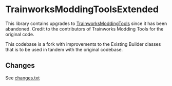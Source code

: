 # TrainworksModdingToolsExtended
This library contains upgrades to [TrainworksModdingTools](https://github.com/KittenAqua/TrainworksModdingTools) since it has been abandoned. Credit to the contributors of Trainworks Modding Tools for the original code.

This codebase is a fork with improvements to the Existing Builder classes that is to be used in tandem with the original codebase.

## Changes
See [changes.txt](https://github.com/brandonandzeus/TrainworksModdingToolsExtended/blob/main/TrainworksModdingToolsExtended/changes.txt)

